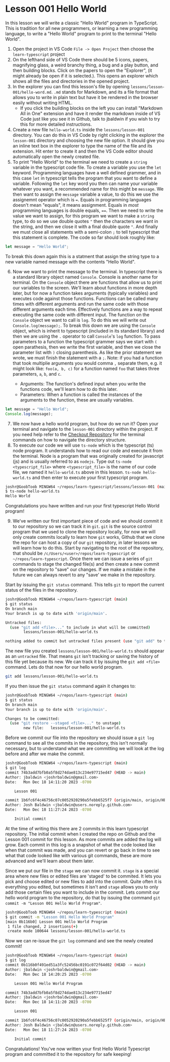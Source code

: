 # Lesson 001 Hello World

In this lesson we will write a classic "Hello World" program in TypeScript. This is tradition for all new programmers, or learning a new programming language, to write a "Hello World" program to print to the terminal "Hello World".

1. Open the project in VS Code `File -> Open Project` then choose the `learn-typescript` project
2. On the lefthand side of VS Code there should be 5 icons, papers, magnifying glass, a weird branchy thing, a bug and a play button, and then building blocks. Click on the papers to open the "Explorer", (it might already be open if it is selected.). This opens an explorer which shows all the files and directories in the opened project.
3. In the explorer you can find this lesson's file by opening `lessons/lesson-001/hello-word.md`. `.md` stands for Markdown, and its a file format that allows you to write in plain text but have it be rendered in the browser easily without writing HTML.
    * If you click the building blocks on the left you can install "Markdown All in One" extension and have it render the markdown inside of VS Code just like you see it in Github, talk to jbaldwin if you wish to try this for more detailed instructions.
4. Create a new file `hello-world.ts` inside the `lessons/lesson-001` directory. You can do this in VS Code by right clicking in the explorer the `lesson-001` directory and choosing the new file option. It should give you an inline text box in the explorer to type the name of the file and its extension. Hit enter to create it and then the VS Code editor should automatically open the newly created file.
5. To print "Hello World" to the terminal we need to create a `string` variable in the typescript code file. To create a variable you use the `let` keyword. Programming languages have a well defined grammer, and in this case `let` in typescript tells the program that you want to define a variable. Following the `let` key word you then can name your variable whatever you want, a recommended name for this might be `message`. We then want to assign the `message` variable a value, to do this we use the assignemnt operator which is `=`. Equals in programming languages doesn't mean "equals", it means assignment. Equals in _most_ programming languages is double equals, `==`. Then we need to write the value we want to assign, for this program we want to make a `string` type, to do so we use double quotes `"` then the characters we want in the string, and then we close it with a final double quote `"`. And finally we must close all statements with a semi-colon `;` to tell typescript that this statement is complete.  The code so far should look roughly like:

```typescript
let message = "Hello World";
```

To break this down again this is a statment that assign the string type to a new variable named message with the contents "Hello World".

6. Now we want to print the message to the terminal. In typescript there is a standard library object named `Console`. Console is another name for terminal. On the `Console` object there are functions that allow us to print our variables to the screen. We'll learn about functions in more depth later, but for now a function takes arguments (typically variables) and executes code against those functions. Functions can be called many times with different arguments and run the same code with those different arguments each time. Effectively functions are a way to repeat executing the same code with different input. The function on the `Console` object we want to call is `log`. To do this we will write out `Console.log(message);`.  To break this down we are using the `Console` object, which is inherit to typescript (included in its standard library) and then we are using the `.` operator to call `Console`'s `log` function. To pass parameters to a function the typescript grammer says we start with `(` open parathesis, then we write the first variable, and then we close the parameter list with `)` closing parenthesis. As like the prior statement we wrote, we must finish the statement with a `;`.  Note: if you had a function that took multiplie arguments you would comma `,` separate them, e.g. it might look like: `foo(a, b, c)` for a function named `foo` that takes three parameters, `a`, `b`, and `c`.

    * Arguments: The function's defined input when you write the functions code, we'll learn how to do this later.
    * Parameters: When a function is called the instances of the arguments to the function, these are usually variables.

```typescript
let message = "Hello World";
Console.log(message);
```

7. We now have a hello world program, but how do we run it? Open your terminal and navigate to the `lesson-001` directory within the project. If you need help refer to the [Checkout Repository](../../start/checkout-repository.md) for the terminal commands on how to navigate the directory structure.
8. To execute our code we will use `ts-node` which is the typescript (ts) node program. It understands how to read our code and execute it from the terminal. Node is a program that was originally created for javascript (js) and is usually referred to as `nodejs`. Type out `ts-node <typescript_file>` where `<typescript_file>` is the name of our code file, we named it `hello-world.ts` above in this lesson. `ts-node hello-world.ts` and then enter to execute your first typescript program.

```bash
joshr@GoobToob MINGW64 ~/repos/learn-typescript/lessons/lesson-001 (main)
$ ts-node hello-world.ts
Hello World
```

Congratulations you have written and run your first typescript Hello World program!

9. We've written our first important piece of code and we should commit it to our repository so we can track it in `git`. `git` is the source control program that we used to clone the repository locally, for now we will only create commits locally to learn how `git` works, Github that we clone the repo for can host a copy of our `git` repository, in later lessons we will learn how to do this. Start by navigating to the root of the repository, that should be `/c/Users/<user>/repos/learn-typescript` or `~/repos/learn-typescript`. Once there we can issue a series of `git` commands to stage the changed file(s) and then create a new commit on the repository to "save" our changes. If we make a mistake in the future we can always revert to any "save' we make in the repository.

Start by issuing the `git status` command. This tells `git` to report the current status of the files in the repository.

```bash
joshr@GoobToob MINGW64 ~/repos/learn-typescript (main)
$ git status
On branch main
Your branch is up to date with 'origin/main'.

Untracked files:
  (use "git add <file>..." to include in what will be committed)
        lessons/lesson-001/hello-world.ts

nothing added to commit but untracked files present (use "git add" to track)
```

The new file you created `lessons/lesson-001/hello-world.ts` should appear as an `untracked` file. That means `git` isn't tracking or saving the history of this file yet because its new. We can track it by issuing the `git add <file>` command. Lets do that now for our hello world program.

```bash
git add lessons/lesson-001/hello-world.ts
```

If you then issue the `git status` command again it changes to:

```bash
joshr@GoobToob MINGW64 ~/repos/learn-typescript (main)
$ git status
On branch main
Your branch is up to date with 'origin/main'.

Changes to be committed:
  (use "git restore --staged <file>..." to unstage)
        new file:   lessons/lesson-001/hello-world.ts
```

Before we commit our file into the repository we should issue a `git log` command to see all the commits in the repository, this isn't normally necessary, but to understand what we are committing we will look at the log before and after we make the commit.

```bash
joshr@GoobToob MINGW64 ~/repos/learn-typescript (main)
$ git log
commit 74b3add7bfb0a5f8d274dae813c234e97715ed47 (HEAD -> main)
Author: jbaldwin <joshrbaldwin@gmail.com>
Date:   Mon Dec 18 14:11:20 2023 -0700

    Lesson 001

commit 1b6fc6f4c46756c07c0052920290a5febb6525f7 (origin/main, origin/HEAD)
Author: Josh Baldwin <jbaldwin@users.noreply.github.com>
Date:   Mon Dec 18 11:27:24 2023 -0700

    Initial commit
```

At the time of writing this there are 2 commits in this learn typescript repository. The initial commit when I created the repo on Github and the Lesson 001 commit for this lesson. As more commits are added the log will grow. Each commit in this log is a snapshot of what the code looked like when that commit was made, and you can revert or go back in time to see what that code looked like with various git commands, these are more advanced and we'll learn about them later.


Since we put our file in the `stage` we can now commit it. `stage` is a special area where new files or edited files are 'staged' to be commited. It lets you pick and choose edited or new files to add into the commit. Quite often it is everything you edited, but sometimes it isn't and `stage` allows you to only add those certain files you want to include in the commit. Lets commit our hello world program to the repository, do that by issuing the command `git commit -m "Lesson 001 Hello World Program"`.

```bash
joshr@GoobToob MINGW64 ~/repos/learn-typescript (main)
$ git commit -m "Lesson 001 Hello World Program"
[main 0b116b0] Lesson 001 Hello World Program
 1 file changed, 2 insertions(+)
 create mode 100644 lessons/lesson-001/hello-world.ts
```

Now we can re-issue the `git log` command and see the newly created commit!

```bash
joshr@GoobToob MINGW64 ~/repos/learn-typescript (main)
$ git log
commit 0b116b0f491ed51a3fc52456bc0191c072f64d02 (HEAD -> main)
Author: jbaldwin <joshrbaldwin@gmail.com>
Date:   Mon Dec 18 14:20:25 2023 -0700

    Lesson 001 Hello World Program

commit 74b3add7bfb0a5f8d274dae813c234e97715ed47
Author: jbaldwin <joshrbaldwin@gmail.com>
Date:   Mon Dec 18 14:11:20 2023 -0700

    Lesson 001

commit 1b6fc6f4c46756c07c0052920290a5febb6525f7 (origin/main, origin/HEAD)
Author: Josh Baldwin <jbaldwin@users.noreply.github.com>
Date:   Mon Dec 18 11:27:24 2023 -0700

    Initial commit

```

Congratulations! You've now written your first Hello World Typescript program and committed it to the repository for safe keeping!